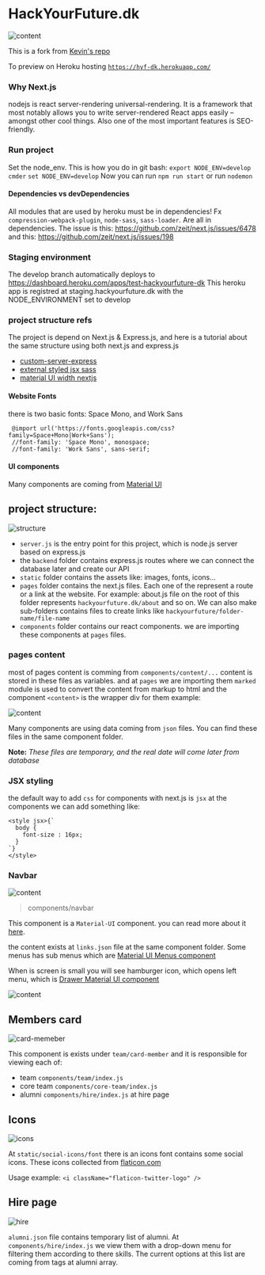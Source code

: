 # HackYourFuture.dk

![content](/static/logo-dark.svg)

This is a fork from [Kevin's repo](`https://github.com/kevinsimper/hackyourfuture.dk`)

To preview on Heroku hosting [`https://hyf-dk.herokuapp.com/`](https://hyf-dk.herokuapp.com/)


### Why Next.js

nodejs is react server-rendering universal-rendering.
It is a framework that most notably allows you to
write server-rendered React apps easily – amongst other cool things.
Also one of the most important features is SEO-friendly.

### Run project
Set the node_env. This is how you do in git bash:
`export NODE_ENV=develop`
`cmder`
`set NODE_ENV=develop`
Now you can run 
`npm run start`
or run
`nodemon`

#### Dependencies vs devDependencies
All modules that are used by heroku must be in dependencies! 
Fx `compression-webpack-plugin`, `node-sass`, `sass-loader`. Are all in dependencies.
The issue is this: https://github.com/zeit/next.js/issues/6478 and this: https://github.com/zeit/next.js/issues/198

### Staging environment
The develop branch automatically deploys to https://dashboard.heroku.com/apps/test-hackyourfuture-dk
This heroku app is registred at staging.hackyourfuture.dk with the NODE_ENVIRONMENT set to develop

### project structure refs
The project is depend on Next.js & Express.js, and here is a tutorial
about the same structure using both next.js and express.js
* [custom-server-express](https://github.com/zeit/next.js/tree/canary/examples/custom-server-express)
* [external styled jsx sass](https://github.com/zeit/next.js/tree/canary/examples/with-external-styled-jsx-sass)
* [material UI width nextjs](https://github.com/mui-org/material-ui/tree/master/examples/nextjs)
#### Website Fonts

there is two basic fonts: Space Mono, and Work Sans

```
 @import url('https://fonts.googleapis.com/css?family=Space+Mono|Work+Sans');
 //font-family: 'Space Mono', monospace;
 //font-family: 'Work Sans', sans-serif;
```

#### UI components

Many components are coming from [Material UI](https://material-ui.com)

## project structure:

![structure](/static/readme/project-structure.png)

- `server.js` is the entry point for this project, which is node.js server based on express.js
- the `backend` folder contains express.js routes where we can connect the database later and create our API
- `static` folder contains the assets like: images, fonts, icons...
- `pages` folder contains the next.js files. Each one of the represent
  a route or a link at the website. For example: about.js file on the root of this folder represents `hackyourfuture.dk/about`
  and so on. We can also make sub-folders contains files to create links like `hackyourfuture/folder-name/file-name`
- `components` folder contains our react components.
  we are importing these components at `pages` files.

### pages content

most of pages content is comming from `components/content/...`
content is stored in these files as variables. and at `pages` we are importing them
`marked` module is used to convert the content from markup to html
and the component `<content>` is the wrapper div for them
example:
  
 ![content](/static/readme/content.png)

Many components are using data coming from `json` files. You can find these files in the same component folder.

**Note:**
_These files are temporary, and the real date will come later from database_

### JSX styling

the default way to add `css` for components with next.js is `jsx`
at the components we can add something like:

```
<style jsx>{`
  body {
    font-size : 16px;
  }
`}
</style>
```

### Navbar

![content](/static/readme/navbar.png)

> components/navbar

This component is a `Material-UI` component. you can read more about it 
[here](https://material-ui.com/demos/app-bar/).

the content exists at ``links.json`` file at the same component folder.
Some menus has sub menus which are 
[Material UI Menus component](https://material-ui.com/demos/menus/)

When is screen is small you will see hamburger icon, which opens left menu, 
which is [Drawer Material UI component](https://material-ui.com/demos/drawers/)

![content](/static/readme/navbar2.png)

## Members card
![card-memeber](/static/readme/card-member.png)

This component is exists under ``team/card-member`` 
and it is responsible for viewing each of: 
- team ``components/team/index.js``
- core team ``components/core-team/index.js``
- alumni ``components/hire/index.js`` at hire page

## Icons
![icons](/static/readme/icons.png)

At ``static/social-icons/font`` there is an icons font contains some social icons.
These icons collected from [flaticon.com](https://www.flaticon.com/)

Usage example: ```<i className="flaticon-twitter-logo" />```

## Hire page

![hire](/static/readme/filter.png)

``alumni.json`` file contains temporary list of alumni. 
At ``components/hire/index.js`` we view them with a drop-down 
menu for filtering them according to there skills. The current options
at this list are coming from tags at alumni array.

